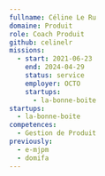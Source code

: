 ```yaml
---
fullname: Céline Le Ru
domaine: Produit
role: Coach Produit
github: celinelr
missions:
  - start: 2021-06-23
    end: 2024-04-29
    status: service
    employer: OCTO
    startups:
      - la-bonne-boite
startups:
  - la-bonne-boite
competences:
  - Gestion de Produit
previously:
  - e-mjpm
  - domifa
---
```

